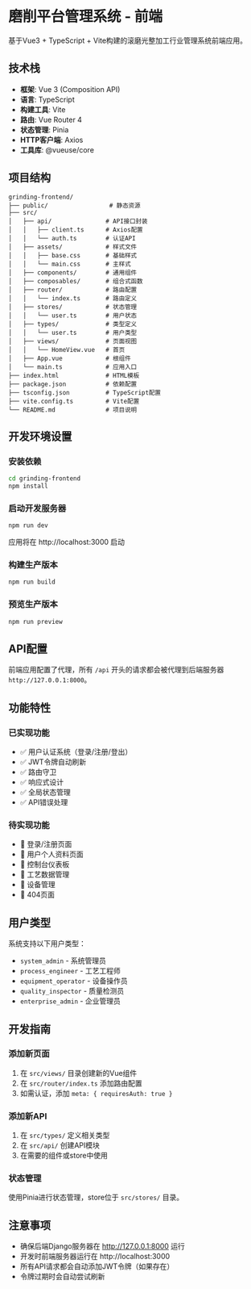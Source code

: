 # 磨削平台管理系统 - 前端

基于Vue3 + TypeScript + Vite构建的滚磨光整加工行业管理系统前端应用。

## 技术栈

- **框架**: Vue 3 (Composition API)
- **语言**: TypeScript
- **构建工具**: Vite
- **路由**: Vue Router 4
- **状态管理**: Pinia
- **HTTP客户端**: Axios
- **工具库**: @vueuse/core

## 项目结构

```
grinding-frontend/
├── public/                 # 静态资源
├── src/
│   ├── api/               # API接口封装
│   │   ├── client.ts      # Axios配置
│   │   └── auth.ts        # 认证API
│   ├── assets/            # 样式文件
│   │   ├── base.css       # 基础样式
│   │   └── main.css       # 主样式
│   ├── components/        # 通用组件
│   ├── composables/       # 组合式函数
│   ├── router/            # 路由配置
│   │   └── index.ts       # 路由定义
│   ├── stores/            # 状态管理
│   │   └── user.ts        # 用户状态
│   ├── types/             # 类型定义
│   │   └── user.ts        # 用户类型
│   ├── views/             # 页面视图
│   │   └── HomeView.vue   # 首页
│   ├── App.vue            # 根组件
│   └── main.ts            # 应用入口
├── index.html             # HTML模板
├── package.json           # 依赖配置
├── tsconfig.json          # TypeScript配置
├── vite.config.ts         # Vite配置
└── README.md              # 项目说明
```

## 开发环境设置

### 安装依赖

```bash
cd grinding-frontend
npm install
```

### 启动开发服务器

```bash
npm run dev
```

应用将在 http://localhost:3000 启动

### 构建生产版本

```bash
npm run build
```

### 预览生产版本

```bash
npm run preview
```

## API配置

前端应用配置了代理，所有 `/api` 开头的请求都会被代理到后端服务器 `http://127.0.0.1:8000`。

## 功能特性

### 已实现功能

- ✅ 用户认证系统（登录/注册/登出）
- ✅ JWT令牌自动刷新
- ✅ 路由守卫
- ✅ 响应式设计
- ✅ 全局状态管理
- ✅ API错误处理

### 待实现功能

- 🔄 登录/注册页面
- 🔄 用户个人资料页面
- 🔄 控制台仪表板
- 🔄 工艺数据管理
- 🔄 设备管理
- 🔄 404页面

## 用户类型

系统支持以下用户类型：

- `system_admin` - 系统管理员
- `process_engineer` - 工艺工程师
- `equipment_operator` - 设备操作员
- `quality_inspector` - 质量检测员
- `enterprise_admin` - 企业管理员

## 开发指南

### 添加新页面

1. 在 `src/views/` 目录创建新的Vue组件
2. 在 `src/router/index.ts` 添加路由配置
3. 如需认证，添加 `meta: { requiresAuth: true }`

### 添加新API

1. 在 `src/types/` 定义相关类型
2. 在 `src/api/` 创建API模块
3. 在需要的组件或store中使用

### 状态管理

使用Pinia进行状态管理，store位于 `src/stores/` 目录。

## 注意事项

- 确保后端Django服务器在 http://127.0.0.1:8000 运行
- 开发时前端服务器运行在 http://localhost:3000
- 所有API请求都会自动添加JWT令牌（如果存在）
- 令牌过期时会自动尝试刷新 